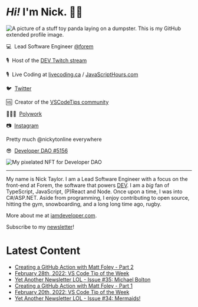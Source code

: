# <em>Hi!</em> I'm Nick. 👋🏻

![A picture of a stuff toy panda laying on a dumpster. This is my GitHub extended profile image.](https://res.cloudinary.com/nickytonline/image/upload/w_1280,h_669,c_fill,q_auto,f_auto/w_860,c_fit,co_rgb:ffffff,g_south_west,x_30,y_280,l_text:roboto_64_bold:Not%20a%20real%20panda/w_860,c_fit,co_rgb:ffffff/social)


💻&nbsp;&nbsp;Lead Software Engineer [@forem](https://github.com/forem)

🎙&nbsp;&nbsp;Host of the [DEV Twitch stream](https://twitch.tv/thepracticaldev)

🎙️&nbsp;&nbsp;Live Coding at [livecoding.ca](https://livecoding.ca) / [JavaScriptHours.com](https://javascripthours.com)

🐦&nbsp;&nbsp;[Twitter](https://twitter.com/nickytonline)

🆚&nbsp;&nbsp;Creator of the [VSCodeTips community](https://community.vscodetips.com)

🤹🏻‍♂️&nbsp;&nbsp;[Polywork](https://timeline.iamdeveloper.com)

📷&nbsp;&nbsp;[Instagram](https://instagram.com/nickytonline)

Pretty much @nickytonline everywhere

😎&nbsp;&nbsp;[Developer DAO #5156](https://opensea.io/assets/0x25ed58c027921e14d86380ea2646e3a1b5c55a8b/5156)

![My pixelated NFT for Developer DAO](https://user-images.githubusercontent.com/833231/139519006-dc013290-1263-42dc-bf9f-beddfb8da592.png)

<hr />

My name is Nick Taylor. I am a Lead Software Engineer with a focus on the front-end at Forem, the software that powers <a href="https://dev.to">DEV</a>. I am a <em>big</em> fan of TypeScript, JavaScript, (P)React and Node. Once upon a time, I was into C#/ASP.NET. Aside from programming, I enjoy contributing to open source, hitting the gym, snowboarding, and a long long time ago, rugby.

More about me at [iamdeveloper.com](https://iamdeveloper.com).

Subscribe to my [newsletter](https://www.iamdeveloper.com/posts/i-started-a-newsletter-3g8d)!

# Latest Content
<!-- BLOG-POST-LIST:START -->
- [Creating a GitHub Action with Matt Foley - Part 2](https://www.youtube.com/watch?v=2wqMbHZgpLA)
- [February 28th, 2022: VS Code Tip of the Week](https://community.vscodetips.com/nickytonline/february-28th-2022-vs-code-tip-of-the-week-5jd)
- [Yet Another Newsletter LOL - Issue #35: Michael Bolton](https://www.getrevue.co/profile/nickytonline/issues/yet-another-newsletter-lol-issue-35-michael-bolton-1048928)
- [Creating a GitHub Action with Matt Foley - Part 1](https://www.youtube.com/watch?v=dW5BEB9kRK4)
- [February 20th, 2022: VS Code Tip of the Week](https://community.vscodetips.com/nickytonline/february-20th-2022-vs-code-tip-of-the-week-4ge0)
- [Yet Another Newsletter LOL - Issue #34: Mermaids!](https://www.getrevue.co/profile/nickytonline/issues/yet-another-newsletter-lol-issue-34-mermaids-1037271)
<!-- BLOG-POST-LIST:END -->

